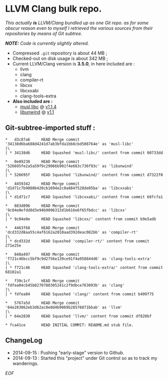 # LLVM Clang bulk repo.

_This actually **is** LLVM/Clang bundled up as one Git repo. as for some obscur reason even to myself I retrieved the various sources from their repositories by means of Git subtree._

_**NOTE:** Code is currently slightly altered._

* Compressed `.git` repository is about 44 MB ;
* Checked-out on disk usage is about 342 MB ;
* Current LLVM/Clang version is **3.5.0**, in here included are :
  - llvm
  - clang
  - compiler-rt
  - libcxx
  - libcxxabi
  - clang-tools-extra
* **Also included are :**
  - [musl libc](http://www.musl-libc.org) @ [v1.1.4](http://git.musl-libc.org/cgit/musl/tree/?id=v1.1.4)
  - [libunwind](http://www.nongnu.org/libunwind/) @ [v1.1](http://git.savannah.gnu.org/gitweb/?p=libunwind.git;a=shortlog;h=refs/tags/v1.1)


## Git-subtree-imported stuff :

	*   d3c87a6     HEAD Merge commit '34138d6ba688d4241d7ab3bfda1bb8cbd508764e' as 'musl-libc'
	|\
	| * 34138d6     HEAD Squashed 'musl-libc/' content from commit 00733dd

	*   0e89238     HEAD Merge commit '526695fe2a5a59f9c29066b901f4e663c736f93c' as 'libunwind'
	|\
	| * 526695f     HEAD Squashed 'libunwind/' content from commit d7322f0

	*   4459342     HEAD Merge commit 'd1d71c7b9080b420cb1694e2c0a884f528de05ba' as 'libcxxabi'
	|\
	| * d1d71c7     HEAD Squashed 'libcxxabi/' content from commit 68fcfa1

	*   883d096     HEAD Merge commit '9c04e0efdd8d3e94b9096312d1b616e6f65fbdcc' as 'libcxx'
	|\
	| * 9c04e0e     HEAD Squashed 'libcxx/' content from commit b9e5adb

	*   4463f68     HEAD Merge commit 'dcd332d8aa55c4af6162a2010aad392deac082bb' as 'compiler-rt'
	|\
	| * dcd332d     HEAD Squashed 'compiler-rt/' content from commit 271e25e

	*   848a497     HEAD Merge commit 'f721c46bcc5bf9c9d2756e139ce91f4a958844d6' as 'clang-tools-extra'
	|\
	| * f721c46     HEAD Squashed 'clang-tools-extra/' content from commit 68102a1

	*   f39c1cf     HEAD Merge commit 'fdfea04cb45b8270780305241c2f9dbce763093b' as 'clang'
	|\
	| * fdfea04     HEAD Squashed 'clang/' content from commit b499f75

	*   5767a5d     HEAD Merge commit '64e283062eb3d62ac8e8d4b9069b28576871bbab' as 'llvm'
	|\
	| * 64e2830     HEAD Squashed 'llvm/' content from commit df820bf

	* fca41ce       HEAD INITIAL COMMIT: README.md stub file.


## ChangeLog

* 2014-09-15 : Pushing "early-stage" version to Github.
* 2014-09-13 : Started this "project" under Git control so as to track my wanderings.

_EOF_